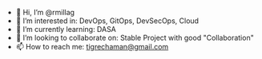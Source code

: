 - 👋 Hi, I’m @rmillag
- 👀 I’m interested in: DevOps, GitOps, DevSecOps, Cloud
- 🌱 I’m currently learning: DASA
- 💞️ I’m looking to collaborate on: Stable Project with good "Collaboration"
- 📫 How to reach me: tigrechaman@gmail.com

<!---
rmillag/rmillag is a ✨ special ✨ repository because its `README.md` (this file) appears on your GitHub profile.
You can click the Preview link to take a look at your changes.
--->
